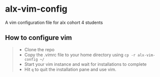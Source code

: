 # alx-vim-config
A vim configuration file for alx cohort 4 students

## How to configure vim

> * Clone the repo
> * Copy the .vimrc file to your home directory using ```cp -r alx-vim-config ~/```
> * Start your vim instance and wait for installations to complete
> * Hit `q` to quit the installation pane and use vim.
